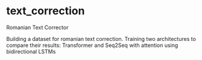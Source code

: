 # text_correction
Romanian Text Corrector

Building a dataset for romanian text correction.
Training two architectures to compare their results: Transformer and Seq2Seq with attention using bidirectional LSTMs


